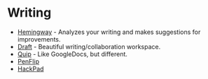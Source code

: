 # Writing

- [Hemingway](http://beta.hemingwayapp.com/) - Analyzes your writing and makes suggestions for improvements.
- [Draft](https://draftin.com) - Beautiful writing/collaboration workspace.
- [Quip](https://quip.com/) - Like GoogleDocs, but different.
- [PenFlip](https://www.penflip.com/)
- [HackPad](https://github.com/dropbox/hackpad)

